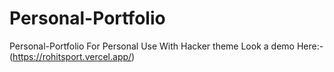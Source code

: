 # Personal-Portfolio
Personal-Portfolio For Personal Use With Hacker theme Look a demo Here:- (https://rohitsport.vercel.app/)
